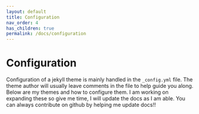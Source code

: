 ```yaml
---
layout: default
title: Configuration
nav_order: 4
has_children: true
permalink: /docs/configuration
---
```


# Configuration

Configuration of a jekyll theme is mainly handled in the `_config.yml` file. The theme author will usually leave comments in the file to help guide you along. Below are my themes and how to configure them. I am working on expanding these so give me time, I will update the docs as I am able. You can always contribute on github by helping me update docs!!